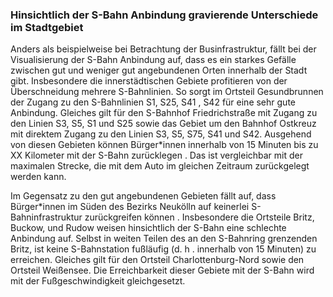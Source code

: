 ### Hinsichtlich der S-Bahn Anbindung gravierende Unterschiede im Stadtgebiet

Anders als beispielweise bei Betrachtung der Businfrastruktur, fällt bei der Visualisierung der S-Bahn Anbindung auf, dass es ein starkes
 Gefälle zwischen gut und weniger gut angebundenen Orten innerhalb der Stadt gibt. Insbesondere die innerstädtischen Gebiete profitieren
  von der Überschneidung mehrere S-Bahnlinien. So sorgt im Ortsteil 
  <span class="marker-label" id="marker-label-light-rail-gesundbrunnen">Gesundbrunnen</span> der Zugang zu den S-Bahnlinien S1, S25, S41
  , S42 für eine sehr gute Anbindung. Gleiches gilt für den <span class="marker-label" id="marker-label-light-rail-friedrichstrasse">
  S-Bahnhof Friedrichstraße</span> mit Zugang zu den Linien S3, S5, S1 und
   S25 sowie das Gebiet um den <span class="marker-label" id="marker-label-light-rail-ostkreuz">Bahnhof Ostkreuz</span> mit direktem
    Zugang zu den Linien S3, S5, S75, S41 und S42. Ausgehend von
    diesen Gebieten können Bürger*innen innerhalb von 15 Minuten bis zu <span class="todo">XX</span> Kilometer mit der S-Bahn zurücklegen
    . Das ist vergleichbar mit der maximalen Strecke, die mit dem Auto im gleichen Zeitraum zurückgelegt werden kann. 

Im Gegensatz zu den gut angebundenen Gebieten fällt auf, dass Bürger*innen im Süden des Bezirks 
<span class="marker-label" id="marker-label-light-rail-neukoelln">Neukölln</span> auf keinerlei S-Bahninfrastruktur zurückgreifen können
. Insbesondere die Ortsteile Britz, Buckow, und Rudow weisen hinsichtlich der S-Bahn eine schlechte Anbindung auf. Selbst in weiten
 Teilen des an den S-Bahnring grenzenden Britz, ist keine S-Bahnstation fußläufig (d. h
 . innerhalb von 15 Minuten) zu erreichen. Gleiches gilt für den Ortsteil 
 <span class="marker-label" id="marker-label-light-rail-charlottenburg-nord">Charlottenburg-Nord</span> sowie den Ortsteil 
 <span class="marker-label" id="marker-label-light-rail-weissensee">Weißensee</span>. Die Erreichbarkeit dieser Gebiete mit der S-Bahn
  wird mit der Fußgeschwindigkeit gleichgesetzt.
